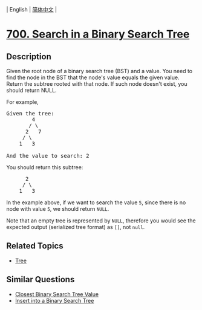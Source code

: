 
| English | [简体中文](README.md) |

# [700. Search in a Binary Search Tree](https://leetcode-cn.com/problems/search-in-a-binary-search-tree/)

## Description

<p>Given the root node of a binary search tree (BST) and a value. You need to find the node in the BST that the node&#39;s value equals the given value. Return the subtree rooted with that node. If such node doesn&#39;t exist, you should return NULL.</p>

<p>For example,&nbsp;</p>

<pre>
Given the tree:
        4
       / \
      2   7
     / \
    1   3

And the value to search: 2
</pre>

<p>You should return this subtree:</p>

<pre>
      2     
     / \   
    1   3
</pre>

<p>In the example above, if we want to search the value <code>5</code>, since there is no node with value <code>5</code>, we should return <code>NULL</code>.</p>

<p>Note that an empty tree is represented by <code>NULL</code>, therefore you would see the expected output (serialized tree format) as&nbsp;<code>[]</code>, not <code>null</code>.</p>


## Related Topics

- [Tree](https://leetcode-cn.com/tag/tree)

## Similar Questions

- [Closest Binary Search Tree Value](../closest-binary-search-tree-value/README_EN.md)
- [Insert into a Binary Search Tree](../insert-into-a-binary-search-tree/README_EN.md)
